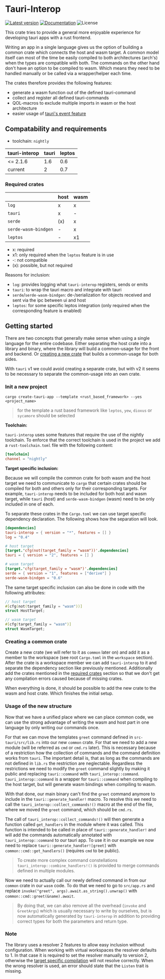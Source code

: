 # Tauri-Interop

[![Latest version](https://img.shields.io/crates/v/tauri-interop.svg)](https://crates.io/crates/tauri-interop)
[![Documentation](https://docs.rs/tauri-interop/badge.svg)](https://docs.rs/tauri-interop)
![License](https://img.shields.io/crates/l/tauri-interop.svg)

This crate tries to provide a general more enjoyable experience for developing tauri apps with a rust frontend.

Writing an app in a single language gives us the option of building a common crate which connects the host and
wasm target. A common model itself can most of the time be easily compiled to both architectures (arch's) when the types
are compatible with both. The commands on the other hand don't have an option to be compiled to wasm. Which means they
need to be handled manually or be called via a wrapper/helper each time.

The crates therefore provides the following features:

- generate a wasm function out of the defined tauri-command
- collect and register all defined tauri-commands
- QOL-macros to exclude multiple imports in wasm or the host architecture
- easier usage of [tauri's event feature](https://tauri.app/v1/guides/features/events/)

## Compatability and requirements

- toolchain: `nightly`

| tauri-interop | tauri | leptos |
|---------------|-------|--------|
| <= 2.1.6      | 1.6   | 0.6    |
| current       | 2     | 0.7    |

### Required crates

|                      | host | wasm |
|----------------------|------|------|
| `log`                | x    | x    |
| `tauri`              | x    | -    |
| `serde`              | (x)  | x    |
| `serde-wasm-bindgen` | -    | x    |
| `leptos`             | -    | x1   |

- x: required
- x1: only required when the `leptos` feature is in use
- -: not compatible
- (x): possible, but not required

Reasons for inclusion:

- `log`: provides logging what `tauri-interop` registers, sends or emits
- `tauri`: to wrap the tauri macro and integrate with tauri
- `serde`/`serde-wasm-bindgen`: de-/serialization for objects received and sent via the ipc between ui and host
- `leptos`: for some specific leptos integration (only required when the corresponding feature is enabled)

## Getting started

There are two concepts that generally make sense when using a single language for the entire codebase. Either separating
the host crate into a library and binary, where the library will build a common-usage for the front and backend.
Or [creating a new crate](#creating-a-common-crate) that builds a common-usage for both sides.

With `tauri` v1 we could avoid creating a separate crate, but with v2 it seems to be necessary to separate the
common-usage into an own crate.

### Init a new project

```shell
cargo create-tauri-app --template <rust_based_framework> --yes <project_name>
```

> for the template a rust based framework like `leptos`, `yew`, `dioxus` or `sycamore` should be selected

**Toolchain:**

`tauri-interop` uses some features that require the use of the nightly toolchain. To enforce that the correct toolchain
is used in the project we add a `rust-toolchain.toml` file with the following content:

```toml
[toolchain]
channel = "nightly"
```

**Target specific inclusion:**

Because we will compile the common crate for both wasm and the host target we need to communicate to `cargo` that
certain crates should be compiled for both and others only for their corresponding targets. For example, `tauri-interop`
needs to be included for both host and wasm target, while `tauri` (host) and `serde-wasm-bindgen` (wasm) need to be only
included in one of each.

To separate these crates in the `Cargo.toml` we can use target specific dependency declaration. The following shows how
the separation will look.

```toml
[dependencies]
tauri-interop = { version = "*", features = [] }
log = "0.4"

# host target
[target.'cfg(not(target_family = "wasm"))'.dependencies]
tauri = { version = "2", features = [] }

# wasm target
[target.'cfg(target_family = "wasm")'.dependencies]
serde = { version = "1", features = ["derive"] }
serde-wasm-bindgen = "0.6"
```

The same target specific inclusion can also be done in code with the following attributes:

```rust
// host target
#[cfg(not(target_family = "wasm"))]
struct HostTarget;

// wasm target
#[cfg(target_family = "wasm")]
struct WasmTarget;
```

### Creating a common crate

Create a new crate (we will refer to it as `common` later on) and add it as a member to the workspace (see root
`Cargo.toml` in the `workspace` section). After the crate is a workspace member we can add `tauri-interop` to it and
separate the dependency section like previously mentioned. Additionally add the crates mentioned in
the [required crates](#required-crates)
section so that we don't get any compilation errors caused because of missing crates.

When everything is done, it should be possible to add the new crate to the wasm and host crate. Which finishes the
initial setup.

### Usage of the new structure

Now that we have a unified place where we can place common code, we can use the strong advantage of writing the wasm
and host part in one language by only writing our commands once.

For that we can move the templates `greet` command defined in `src-tauri/src/lib.rs` into our new `common` crate. For
that we need to add a new module (will be referred as `cmd` or `cmd.rs` later). This is necessary because of a
restriction how the collection of commands and the command definition works from `tauri`. The important detail is, that
as long as the commands are not defined in `lib.rs` the restriction are neglectable. Regardless the restrictions we need
to modify the `greet` command slightly by making it public and replacing `tauri::command` with `tauri_interop::command`.
`tauri_interop::command` is a wrapper for `tauri::command` when compiling to the host target, but will generate wasm
bindings when compiling to wasm.

With that done, our main binary can't find the `greet` command anymore to include in the `tauri::generate_handler!`
macro. To resolve this we need to call the `tauri_interop::collect_commands!()` macro at the end of the file, where we
moved the `greet` command, which should be `cmd.rs`.

The call of `tauri_interop::collect_commands!()` will then generate a function called `get_handlers` in the module
where it was called. This function is intended to be called in place of `tauri::generate_handler!` and will add the
commands automatically annotated with `tauri_interop::command` to our tauri app. To use it in our example we now need to
replace `tauri::generate_handler![greet]` with `common::cmd::get_handlers()` (requires `cmd` to be public).

> To create more complex command constellations `tauri_interop::combine_handlers!()` is provided to merge commands
> defined in multiple modules.

Now we need to actually call our newly defined command in from our `common` crate in our `wasm` code. To do that we need
to go to `src/app.rs` and replace `invoke("greet", args).await.as_string().unwrap()` with
`common::cmd::greet(&name).await`.

> By doing that, we can also remove all the overhead (`invoke` and `GreetArgs`) which is usually necessary to write by
> ourselves, but is now automatically generated by `tauri-interop` in addition to providing correct types for both the
> parameters and return type.

### Note

The library uses a resolver 2 features to allow easy inclusion without configuration. When working with virtual
workspaces the resolver defaults to 1. In that case it is required to set the resolver manually to version 2,  
otherwise
the [target specific compilation](https://doc.rust-lang.org/cargo/reference/specifying-dependencies.html#platform-specific-dependencies)
will not resolve correctly. When the wrong resolver is used, an error should state that the `Listen` trait is missing.

